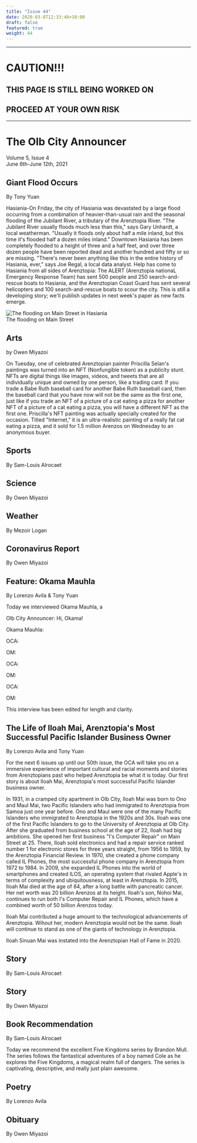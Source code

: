 ```yaml
---
title: "Issue 44"
date: 2020-03-8T12:33:46+10:00
draft: false
featured: true
weight: 44
---
```


------------------------
# CAUTION!!!    
## THIS PAGE IS STILL BEING WORKED ON    
## PROCEED AT YOUR OWN RISK    
------------------------

# The Olb City Announcer    
Volume 5, Issue 4   
June 6th-June 12th, 2021    

## Giant Flood Occurs
By Tony Yuan

Hasiania-On Friday, the city of Hasiania was devastated by a large flood occurring from a combination of heavier-than-usual rain and the seasonal flooding of the Jubilant River, a tributary of the Arenztopia River. "The Jubilant River usually floods much less than this," says Gary Unhardt, a local weatherman. "Usually it floods only about half a mile inland, but this time it's flooded half a dozen miles inland." Downtown Hasiania has been completely flooded to a height of three and a half feet, and over three dozen people have been reported dead and another hundred and fifty or so are missing. "There's never been anything like this in the entire history of Hasiania, ever," says Joe Regal, a local data analyst. Help has come to Hasiania from all sides of Arenztopia: The ALERT (Arenztopia nationaL Emergency Response Team) has sent 500 people and 250 search-and-rescue boats to Hasiania, and the Arenztopian Coast Guard has sent several helicopters and 100 search-and-rescue boats to scour the city. This is still a developing story; we'll publish updates in next week's paper as new facts emerge.

![The flooding on Main Street in Hasiania](https://media-cldnry.s-nbcnews.com/image/upload/t_focal-760x428,f_auto,q_auto:best/mpx/2704722219/2021_07/belgium_floods.jpg)    
The flooding on Main Street

## Arts
by Owen Miyazoi

On Tuesday, one of celebrated Arenztopian painter Priscilla Selan's paintings was turned into an NFT (Nonfungible token) as a publicity stunt. NFTs are digital things like images, videos, and tweets that are all individually unique and owned by one person, like a trading card: If you trade a Babe Ruth baseball card for another Babe Ruth baseball card, then the baseball card that you have now will not be the same as the first one, just like if you trade an NFT of a picture of a cat eating a pizza for another NFT of a picture of a cat eating a pizza, you will have a different NFT as the first one. Priscilla's NFT painting was actually specially created for the occasion. Titled "Internet," it is an ultra-realistic painting of a really fat cat eating a pizza, and it sold for 1.5 million Arenzos on Wednesday to an anonymous buyer.

## Sports
By Sam-Louis Alrocaet



## Science
By Owen Miyazoi



## Weather
By Mezoir Logan



## Coronavirus Report
By Owen Miyazoi    



## Feature: Okama Mauhla
By Lorenzo Avila & Tony Yuan

Today we interviewed Okama Mauhla, a 

Olb City Announcer: Hi, Okama! 

Okama Mauhla: 

OCA: 

OM: 

OCA: 

OM: 

OCA: 

OM: 

This interview has been edited for length and clarity.

## The Life of Iloah Mai, Arenztopia's Most Successful Pacific Islander Business Owner
By Lorenzo Avila and Tony Yuan

For the next 6 issues up until our 50th issue, the OCA will take you on a immersive experience of important cultural and racial moments and stories from Arenztopians past who helped Arenztopia be what it is today. Our first story is about Iloah Mai, Arenztopia's most successful Pacific Islander business owner. 

In 1931, in a cramped city apartment in Olb City, Iloah Mai was born to Ono and Maul Mai, two Pacific Islanders who had immigrated to Arenztopia from Samoa just one year before. Ono and Maul were one of the many Pacific Islanders who immigrated to Arenztopia in the 1920s and 30s. Iloah was one of the first Pacific Islanders to go to the University of Arenztopia at Olb City. After she graduated from business school at the age of 22, Iloah had big ambitions. She opened her first business "I's Computer Repair" on Main Street at 25. There, Iloah sold electronics and had a repair service ranked number 1 for electronic stores for three years straight, from 1956 to 1959, by the Arenztopia Financial Review. In 1970, she created a phone company called IL Phones, the most successful phone company in Arenztopia from 1972 to 1984. In 2009, she expanded IL Phones into the world of smartphones and created ILOS, an operating system that rivaled Apple's in terms of complexity and ubiquitousness, at least in Arenztopia. In 2015, Iloah Mai died at the age of 84, after a long battle with pancreatic cancer. Her net worth was 20 billion Arenzos at its height. Iloah's son, Nohoi Mai, continues to run both I's Computer Repair and IL Phones, which have a combined worth of 50 billion Arenzos today.  

Iloah Mai contributed a huge amount to the technological advancements of Arenztopia. Wihout her, modern Arenztopia would not be the same. Iloah will continue to stand as one of the giants of technology in Arenztopia.

Iloah Sinuan Mai was instated into the Arenztopian Hall of Fame in 2020.

## Story
By Sam-Louis Alrocaet



## Story
By Owen Miyazoi



## Book Recommendation
By Sam-Louis Alrocaet

Today we recommend the excellent Five Kingdoms series by Brandon Mull. The series follows the fantastical adventures of a boy named Cole as he explores the Five Kingdoms, a magical realm full of dangers. The series is captivating, descriptive, and really just plain awesome.

## Poetry
By Lorenzo Avila



## Obituary
By Owen Miyazoi

